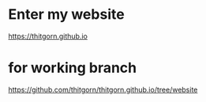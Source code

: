 # Enter my website

https://thitgorn.github.io

# for working branch

https://github.com/thitgorn/thitgorn.github.io/tree/website
